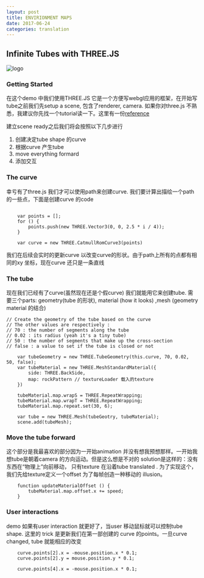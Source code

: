 ```yaml
---
layout: post
title: ENVIRIONMENT MAPS
date: 2017-06-24
categories: translation
---
```


## Infinite Tubes with THREE.JS



![logo](./test.jpg)
### Getting Started

在这个demo 中我们使用THREE.JS 它是一个方便写webgl应用的框架，在开始写tube之前我们先setup a scene, 包含了renderer, camera. 如果你对three.js 不熟悉，我建议你先找一个tutorial读一下。这里有一份[reference](https://codepen.io/rachsmith/post/beginning-with-3d-webgl-pt-1-the-scene)

建立scene ready之后我们将会按照以下几步进行

1. 创建决定tube shape 的curve
2. 根据curve 产生tube
3. move everything formard
4. 添加交互

### The curve

幸亏有了three.js 我们才可以使用path来创建curve. 我们要计算出描绘一个path的一些点，下面是创建curve 的code

```

	var points = [];
	for () {
		points.push(new THREE.Vector3(0, 0, 2.5 * i / 4));
	}
	
	var curve = new THREE.CatmullRomCurve3(points)
```
我们在后续会实时的更新curve 以改变curve的形状。由于path上所有的点都有相同的xy 坐标，现在curve 还只是一条直线

### The tube

现在我们已经有了curve(虽然现在还是个假curve) 我们就能用它来创建tube. 需要三个parts: geometry(tube 的形状), material (how it looks) ,mesh (geometry material 的结合)


```
// Create the geometry of the tube based on the curve
// The other values are respectively : 
// 70 : the number of segments along the tube
// 0.02 : its radius (yeah it's a tiny tube)
// 50 : the number of segments that make up the cross-section
// false : a value to set if the tube is closed or not

	var tubeGeometry = new THREE.TubeGeometry(this.curve, 70, 0.02, 50, false);
	var tubeMaterial = new THREE.MeshStandardMaterial({
		side: THREE.BackSide,
		map: rockPattern // textureLoader 载入的texture
	})
	
	tubeMaterial.map.wrapS = THREE.RepeatWrapping;
	tubeMaterial.map.wrapT = THREE.RepeatWrapping;
	tubeMaterial.map.repeat.set(30, 6);
	
	var tube = new THREE.Mesh(tubeGeotry, tubeMaterial);
	scene.add(tubeMesh);
``` 

### Move the tube forward

这个部分是我最喜欢的部分因为一开始animation 并没有想我预想那样。一开始我想tube是朝着camera 的方向运动。但是这么想是不对的
solution是这样的：没有东西在“物理上”向前移动， 只有texture 在沿着tube translated .
为了实现这个，我们先给texture定义一个offset 为了每帧创造一种移动的 illusion。
```
	function updateMaterialOffset () {
		tubeMaterial.map.offset.x += speed;
	}
```

### User interactions

demo 如果有user interaction 就更好了，当user 移动鼠标就可以控制tube shape. 这里的 trick 是更新我们在第一部创建的 curve 的points。一旦curve changed, tube 就能相应的改变

```
	curve.points[2].x = -mouse.position.x * 0.1;
	curve.points[2].y = mouse.position.y * 0.1;

	curve.points[4].x = -mouse.position.x * 0.1;

```

